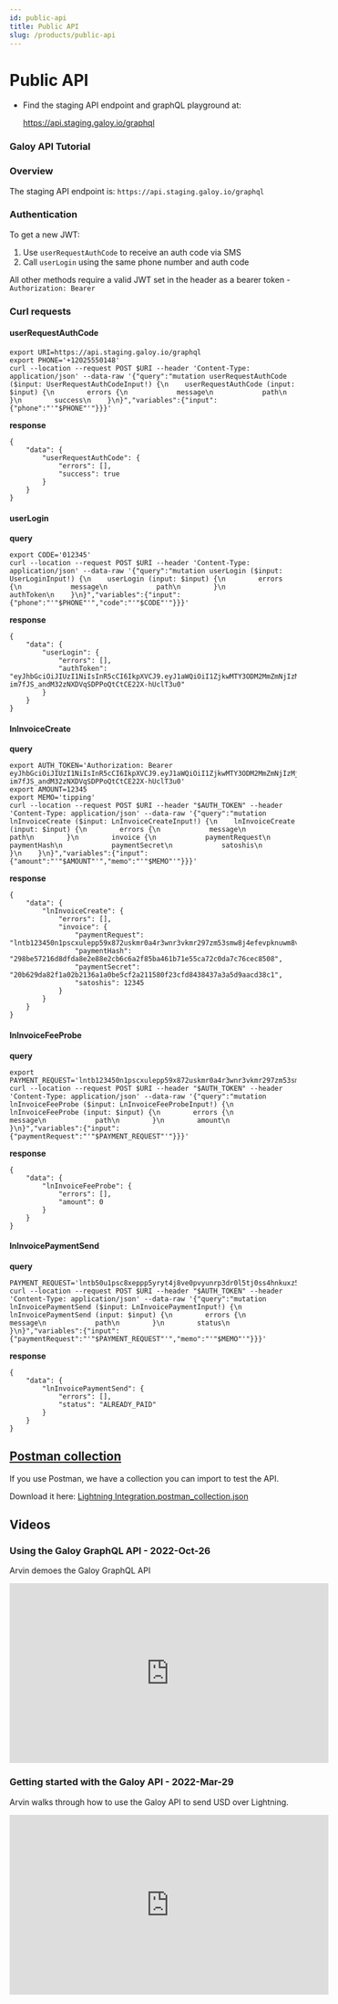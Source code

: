 ```yaml
---
id: public-api
title: Public API
slug: /products/public-api
---
```


# Public API

* Find the staging API endpoint and graphQL playground at:

    https://api.staging.galoy.io/graphql

### Galoy API Tutorial

### Overview

The staging API endpoint is: `https://api.staging.galoy.io/graphql`

### Authentication

To get a new JWT:

1. Use `userRequestAuthCode` to receive an auth code via SMS
2. Call `userLogin` using the same phone number and auth code

All other methods require a valid JWT set in the header as a bearer token - `Authorization: Bearer`

### Curl requests
#### userRequestAuthCode

```
export URI=https://api.staging.galoy.io/graphql
export PHONE='+12025550148'
curl --location --request POST $URI --header 'Content-Type: application/json' --data-raw '{"query":"mutation userRequestAuthCode ($input: UserRequestAuthCodeInput!) {\n    userRequestAuthCode (input: $input) {\n        errors {\n            message\n            path\n        }\n        success\n    }\n}","variables":{"input":{"phone":"'"$PHONE"'"}}}'
```

**response**

```
{
    "data": {
        "userRequestAuthCode": {
            "errors": [],
            "success": true
        }
    }
}
```

#### userLogin <a href="#userlogin" id="userlogin"></a>

**query**

```
export CODE='012345'
curl --location --request POST $URI --header 'Content-Type: application/json' --data-raw '{"query":"mutation userLogin ($input: UserLoginInput!) {\n    userLogin (input: $input) {\n        errors {\n            message\n            path\n        }\n        authToken\n    }\n}","variables":{"input":{"phone":"'"$PHONE"'","code":"'"$CODE"'"}}}'
```

**response**

```
{
    "data": {
        "userLogin": {
            "errors": [],
            "authToken": "eyJhbGciOiJIUzI1NiIsInR5cCI6IkpXVCJ9.eyJ1aWQiOiI1ZjkwMTY3ODM2MmZmNjIzMjVkZmFmYjciLCJuZXR3b3JrIjoicmVndGVzdCIsImN1cnJlbmN5IjoiQlRDIiwiaWF0IjoxNjAzMjc4NDU2fQ.-im7fJS_andM32zNXDVqSDPPoQtCtCE22X-hUclT3u0"
        }
    }
}
```

#### lnInvoiceCreate <a href="#lninvoicecreate" id="lninvoicecreate"></a>

**query**

```
export AUTH_TOKEN='Authorization: Bearer eyJhbGciOiJIUzI1NiIsInR5cCI6IkpXVCJ9.eyJ1aWQiOiI1ZjkwMTY3ODM2MmZmNjIzMjVkZmFmYjciLCJuZXR3b3JrIjoicmVndGVzdCIsImN1cnJlbmN5IjoiQlRDIiwiaWF0IjoxNjAzMjc4NDU2fQ.-im7fJS_andM32zNXDVqSDPPoQtCtCE22X-hUclT3u0'
export AMOUNT=12345
export MEMO='tipping'
curl --location --request POST $URI --header "$AUTH_TOKEN" --header 'Content-Type: application/json' --data-raw '{"query":"mutation lnInvoiceCreate ($input: LnInvoiceCreateInput!) {\n    lnInvoiceCreate (input: $input) {\n        errors {\n            message\n            path\n        }\n        invoice {\n            paymentRequest\n            paymentHash\n            paymentSecret\n            satoshis\n        }\n    }\n}","variables":{"input":{"amount":"'"$AMOUNT"'","memo":"'"$MEMO"'"}}}'
```

**response**

```
{
    "data": {
        "lnInvoiceCreate": {
            "errors": [],
            "invoice": {
                "paymentRequest": "lntb123450n1pscxulepp59x872uskmr0a4r3wnr3vkmr297zm53smw8j4efevpknuwm8vs5yqdq5w35hqurfdenjq6nsdamscqzpuxqyz5vqsp5yzmznk5z7xszkgfk5xstuh8j5gg4srerelv58pph5wjan2kd8rqs9qyyssqe5l376x893374kqsr5lc8tesudg4jryaqlzmx44mfr87nds83margfa09ggd92sy0rudl6r79sat4rxqml5yfdhmm7yk9jc0ugzw7hgpdfxfzk",
                "paymentHash": "298be57216d8dfda8e2e88e2cb6c6a2f85ba461b71e55ca72c0da7c76cec8508",
                "paymentSecret": "20b629da82f1a02b2136a1a0be5cf2a211580f23cfd8438437a3a5d9aacd38c1",
                "satoshis": 12345
            }
        }
    }
}
```

#### lnInvoiceFeeProbe <a href="#lninvoicefeeprobe" id="lninvoicefeeprobe"></a>

**query**

```
export PAYMENT_REQUEST='lntb123450n1pscxulepp59x872uskmr0a4r3wnr3vkmr297zm53smw8j4efevpknuwm8vs5yqdq5w35hqurfdenjq6nsdamscqzpuxqyz5vqsp5yzmznk5z7xszkgfk5xstuh8j5gg4srerelv58pph5wjan2kd8rqs9qyyssqe5l376x893374kqsr5lc8tesudg4jryaqlzmx44mfr87nds83margfa09ggd92sy0rudl6r79sat4rxqml5yfdhmm7yk9jc0ugzw7hgpdfxfzk'
curl --location --request POST $URI --header "$AUTH_TOKEN" --header 'Content-Type: application/json' --data-raw '{"query":"mutation lnInvoiceFeeProbe ($input: LnInvoiceFeeProbeInput!) {\n    lnInvoiceFeeProbe (input: $input) {\n        errors {\n            message\n            path\n        }\n        amount\n    }\n}","variables":{"input":{"paymentRequest":"'"$PAYMENT_REQUEST"'"}}}'
```

**response**

```
{
    "data": {
        "lnInvoiceFeeProbe": {
            "errors": [],
            "amount": 0
        }
    }
}
```

#### lnInvoicePaymentSend <a href="#lninvoicepaymentsend" id="lninvoicepaymentsend"></a>

**query**

```
PAYMENT_REQUEST='lntb50u1psc8xeppp5yryt4j8ve0pvyunrp3dr0l5tj0ss4hnkuxz52hldc9nz2njpe2fqdqqxqrrss9qy9qsqsp5xduj0a8u2c7mn959045wnu8xrv63vqye2d2zw3kllahdv47np6qsrzjqwfn3p9278ttzzpe0e00uhyxhned3j5d9acqak5emwfpflp8z2cng85uzyqqqdsqqqqqqqlgqqqqqeqqjqjwcuu47akd6qggafxy403zk9f67xh86huv6r0fkngvkuwrxuadv8dd3u5gfeurshh3q6jr5jvu05z7f63xz5ac8v4pk3tjfv46jt5dcprr9d4z'
curl --location --request POST $URI --header "$AUTH_TOKEN" --header 'Content-Type: application/json' --data-raw '{"query":"mutation lnInvoicePaymentSend ($input: LnInvoicePaymentInput!) {\n    lnInvoicePaymentSend (input: $input) {\n        errors {\n            message\n            path\n        }\n        status\n    }\n}","variables":{"input":{"paymentRequest":"'"$PAYMENT_REQUEST"'","memo":"'"$MEMO"'"}}}'
```

**response**

```
{
    "data": {
        "lnInvoicePaymentSend": {
            "errors": [],
            "status": "ALREADY_PAID"
        }
    }
}
```

## [Postman collection](https://github.com/GaloyMoney/galoy/tree/main/docs/postman-collection)
If you use Postman, we have a collection you can import to test the API.

Download it here: [Lightning Integration.postman\_collection.json](https://github.com/GaloyMoney/galoy/blob/main/docs/postman-collection/galoy_graphql_main_api.postman_collection.json)


## Videos
### Using the Galoy GraphQL API - 2022-Oct-26
Arvin demoes the Galoy GraphQL API

<iframe width="560" height="315" src="https://www.youtube.com/embed/RRdpKnFe8qQ" title="YouTube video player" frameborder="0" allow="accelerometer; autoplay; clipboard-write; encrypted-media; gyroscope; picture-in-picture; web-share" allowfullscreen></iframe>

### Getting started with the Galoy API - 2022-Mar-29
Arvin walks through how to use the Galoy API to send USD over Lightning.

<iframe width="560" height="315" src="https://www.youtube.com/embed/bp5Dc6Wvnbw" title="YouTube video player" frameborder="0" allow="accelerometer; autoplay; clipboard-write; encrypted-media; gyroscope; picture-in-picture; web-share" allowfullscreen></iframe>
